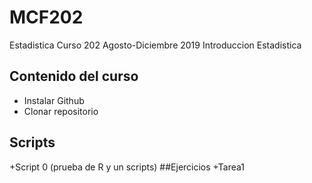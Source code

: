 # MCF202
Estadistica Curso 202 Agosto-Diciembre 2019
Introduccion Estadistica
## Contenido del curso
+ Instalar Github
+ Clonar repositorio
## Scripts
+Script 0 (prueba de R y un scripts)
##Ejercicios
+Tarea1